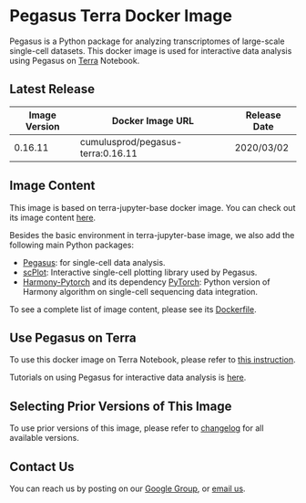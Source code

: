 # Pegasus Terra Docker Image

Pegasus is a Python package for analyzing transcriptomes of large-scale single-cell datasets. This docker image is used for interactive data analysis using Pegasus on [Terra](https://app.terra.bio) Notebook.

## Latest Release

|Image Version|Docker Image URL|Release Date|
|---|---|---|
|0.16.11|cumulusprod/pegasus-terra:0.16.11|2020/03/02|

## Image Content

This image is based on terra-jupyter-base docker image. You can check out its image content [here](https://github.com/DataBiosphere/terra-docker/tree/master/terra-jupyter-base).

Besides the basic environment in terra-jupyter-base image, we also add the following main Python packages:

* [Pegasus](https://pegasus.readthedocs.io): for single-cell data analysis.
* [scPlot](https://github.com/klarman-cell-observatory/scPlot): Interactive single-cell plotting library used by Pegasus.
* [Harmony-Pytorch](https://github.com/lilab-bcb/harmony-pytorch) and its dependency [PyTorch](https://pytorch.org/): Python version of Harmony algorithm on single-cell sequencing data integration.

To see a complete list of image content, please see its [Dockerfile](https://raw.githubusercontent.com/klarman-cell-observatory/cumulus/master/docker/pegasus-terra/0.16.8/Dockerfile).

## Use Pegasus on Terra

To use this docker image on Terra Notebook, please refer to [this instruction](https://pegasus.readthedocs.io/en/latest/terra_notebook.html).

Tutorials on using Pegasus for interactive data analysis is [here](https://pegasus.readthedocs.io/en/latest/tutorials.html).

## Selecting Prior Versions of This Image

To use prior versions of this image, please refer to [changelog](./CHANGELOG.md) for all available versions.

## Contact Us

You can reach us by posting on our [Google Group](https://groups.google.com/forum/#!forum/cumulus-support), or [email us](mailto:cumulus-support@googlegroups.com).